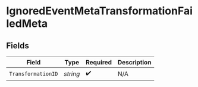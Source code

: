 # IgnoredEventMetaTransformationFailedMeta


## Fields

| Field              | Type               | Required           | Description        |
| ------------------ | ------------------ | ------------------ | ------------------ |
| `TransformationID` | *string*           | :heavy_check_mark: | N/A                |